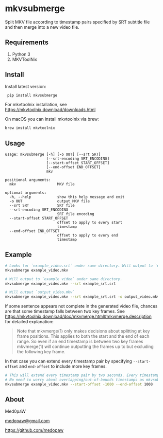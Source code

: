 # mkvsubmerge

Split MKV file according to timestamp pairs specified by SRT
subtitle file and then merge into a new video file.

## Requirements

1. Python 3
2. MKVToolNix

## Install

Install latest version:

```bash
 pip install mkvsubmerge
```

For mkvtoolnix installation, see https://mkvtoolnix.download/downloads.html

On macOS you can install mkvtoolnix via brew:

```bash
brew install mkvtoolnix
```

## Usage

    usage: mkvsubmerge [-h] [-o OUT] [--srt SRT]
                       [--srt-encoding SRT_ENCODING]
                       [--start-offset START_OFFSET]
                       [--end-offset END_OFFSET]
                       mkv

    positional arguments:
      mkv                   MKV file

    optional arguments:
      -h, --help            show this help message and exit
      -o OUT                output MKV file
      --srt SRT             SRT file
      --srt-encoding SRT_ENCODING
                            SRT file encoding
      --start-offset START_OFFSET
                            offset to apply to every start
                            timestamp
      --end-offset END_OFFSET
                            offset to apply to every end
                            timestamp

## Example

```bash
# Looks for `example_video.srt` under same directory. Will output to `example_video.surbmerge.mkv` under same directory.
mkvsubmerge example_video.mkv

# Will output to `example_video` under same directory.
mkvsubmerge example_video.mkv --srt example_srt.srt

# Will output `output_video.mkv`
mkvsubmerge example_video.mkv --srt example_srt.srt -o output_video.mkv

```

If some sentence appears not complete in the generated video file, chances are that some timestamp falls between two key frames. See https://mkvtoolnix.download/doc/mkvmerge.html#mkvmerge.description for detailed explanation:
> Note that mkvmerge(1) only makes decisions about splitting at key frame positions. This applies to both the start and the end of each range. So even if an end timestamp is between two key frames mkvmerge(1) will continue outputting the frames up to but excluding the following key frame. 

In that case you can extend every timestamp pair by specifying `--start-offset` and `end-offset` to include more key frames.

```bash
# This will extend every timestamp pair by two seconds. Every timestamp will start one second earlier and end one second later.
# No need to worry about overlapping/out-of-bounds timestamps as mkvsubmerge will take care of them.
mkvsubmerge example_video.mkv --start-offset -1000 --end-offset 1000
```

## About

Med0paW

medopaw@gmail.com

https://github.com/medopaw
